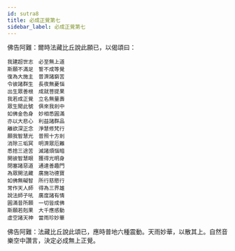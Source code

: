 ```yaml
---
id: sutra8
title: 必成正覺第七
sidebar_label: 必成正覺第七
---
```


佛告阿難：爾時法藏比丘說此願已，以偈頌曰：
```
我建超世志　必至無上道
斯願不滿足　誓不成等覺
復為大施主　普濟諸窮苦
令彼諸群生　長夜無憂惱
出生眾善根　成就菩提果
我若成正覺　立名無量壽
眾生聞此號　俱來我剎中
如佛金色身　妙相悉圓滿
亦以大悲心　利益諸群品
離欲深正念　淨慧修梵行
願我智慧光　普照十方剎
消除三垢冥　明濟眾厄難
悉捨三途苦　滅諸煩惱暗
開彼智慧眼　獲得光明身
閉塞諸惡道　通達善趣門
為眾開法藏　廣施功德寶
如佛無礙智　所行慈愍行
常作天人師　得為三界雄
說法師子吼　廣度諸有情
圓滿昔所願　一切皆成佛
斯願若剋果　大千應感動
虛空諸天神　當雨珍妙華
```
佛告阿難：法藏比丘說此頌已，應時普地六種震動。天雨妙華，以散其上。自然音樂空中讚言，決定必成無上正覺。